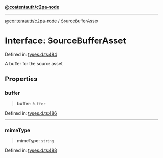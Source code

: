 [**@contentauth/c2pa-node**](../README.md)

***

[@contentauth/c2pa-node](../README.md) / SourceBufferAsset

# Interface: SourceBufferAsset

Defined in: [types.d.ts:484](https://github.com/contentauth/c2pa-node-v2/blob/c336e36bb30fc393837615821d0e64cbfdcdeea6/js-src/types.d.ts#L484)

A buffer for the source asset

## Properties

### buffer

> **buffer**: `Buffer`

Defined in: [types.d.ts:486](https://github.com/contentauth/c2pa-node-v2/blob/c336e36bb30fc393837615821d0e64cbfdcdeea6/js-src/types.d.ts#L486)

***

### mimeType

> **mimeType**: `string`

Defined in: [types.d.ts:488](https://github.com/contentauth/c2pa-node-v2/blob/c336e36bb30fc393837615821d0e64cbfdcdeea6/js-src/types.d.ts#L488)

